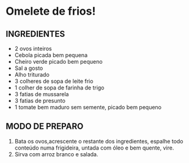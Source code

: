 # Omelete de frios!

## INGREDIENTES



- 2 ovos inteiros
- Cebola picada bem pequena
- Cheiro verde picado bem pequeno
- Sal a gosto
- Alho triturado
- 3 colheres de sopa de leite frio
- 1 colher de sopa de farinha de trigo
- 3 fatias de mussarela
- 3 fatias de presunto
- 1 tomate bem maduro sem semente, picado bem pequeno

## MODO DE PREPARO

1. Bata os ovos,acrescente o restante dos ingredientes, espalhe todo conteúdo numa frigideira, untada com óleo e bem quente, vire.
2. Sirva com arroz branco e salada.